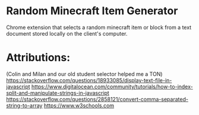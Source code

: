 # Random Minecraft Item Generator
Chrome extension that selects a random minecraft item or block from a text document stored locally on the client's computer. 

# Attributions:
(Colin and Milan and our old student selector helped me a TON)
https://stackoverflow.com/questions/18933085/display-text-file-in-javascript
https://www.digitalocean.com/community/tutorials/how-to-index-split-and-manipulate-strings-in-javascript
https://stackoverflow.com/questions/2858121/convert-comma-separated-string-to-array
https://www.w3schools.com 
